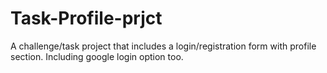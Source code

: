 # Task-Profile-prjct
A challenge/task project that includes a login/registration form with profile section. Including google login option too.
